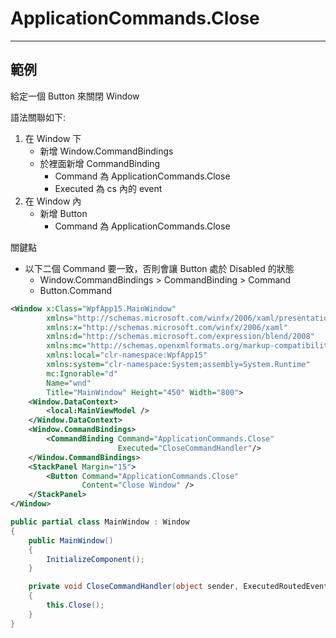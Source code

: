 # ApplicationCommands.Close

---

## 範例

給定一個 Button 來關閉 Window

語法關聯如下:

1. 在 Window 下
   - 新增 Window.CommandBindings
   - 於裡面新增 CommandBinding
     - Command 為 ApplicationCommands.Close
     - Executed 為 cs 內的 event
1. 在 Window 內
   - 新增 Button
     - Command 為 ApplicationCommands.Close

關鍵點

- 以下二個 Command 要一致，否則會讓 Button 處於 Disabled 的狀態
  - Window.CommandBindings > CommandBinding > Command
  - Button.Command


```xml
<Window x:Class="WpfApp15.MainWindow"
        xmlns="http://schemas.microsoft.com/winfx/2006/xaml/presentation"
        xmlns:x="http://schemas.microsoft.com/winfx/2006/xaml"
        xmlns:d="http://schemas.microsoft.com/expression/blend/2008"
        xmlns:mc="http://schemas.openxmlformats.org/markup-compatibility/2006"
        xmlns:local="clr-namespace:WpfApp15"
        xmlns:system="clr-namespace:System;assembly=System.Runtime"
        mc:Ignorable="d"
        Name="wnd"
        Title="MainWindow" Height="450" Width="800">
    <Window.DataContext>
        <local:MainViewModel />
    </Window.DataContext>
    <Window.CommandBindings>
        <CommandBinding Command="ApplicationCommands.Close"
                        Executed="CloseCommandHandler"/>
    </Window.CommandBindings>
    <StackPanel Margin="15">
        <Button Command="ApplicationCommands.Close"
                Content="Close Window" />
    </StackPanel>
</Window>
```

```csharp
public partial class MainWindow : Window
{
    public MainWindow()
    {
        InitializeComponent();
    }

    private void CloseCommandHandler(object sender, ExecutedRoutedEventArgs e)
    {
        this.Close();
    }
}
```
